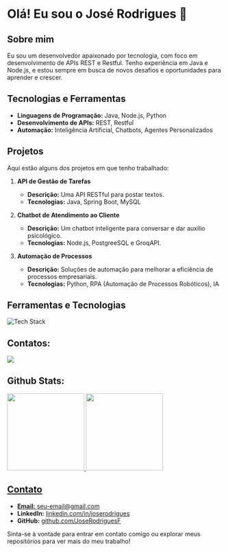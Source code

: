 # Olá! Eu sou o José Rodrigues 👋

## Sobre mim
Eu sou um desenvolvedor apaixonado por tecnologia, com foco em desenvolvimento de APIs REST e Restful. Tenho experiência em Java e Node.js, e estou sempre em busca de novos desafios e oportunidades para aprender e crescer.

## Tecnologias e Ferramentas
- **Linguagens de Programação:** Java, Node.js, Python
- **Desenvolvimento de APIs:** REST, Restful
- **Automação:** Inteligência Artificial, Chatbots, Agentes Personalizados

## Projetos
Aqui estão alguns dos projetos em que tenho trabalhado:

1. **API de Gestão de Tarefas**
   - **Descrição:** Uma API RESTful para postar textos.
   - **Tecnologias:** Java, Spring Boot, MySQL

2. **Chatbot de Atendimento ao Cliente**
   - **Descrição:** Um chatbot inteligente para conversar e dar auxilio psicológico.
   - **Tecnologias:** Node.js, PostgreeSQL e GroqAPI.

3. **Automação de Processos**
   - **Descrição:** Soluções de automação para melhorar a eficiência de processos empresariais.
   - **Tecnologias:** Python, RPA (Automação de Processos Robóticos), IA
## Ferramentas e Tecnologias

<img src="https://skillicons.dev/icons?i=java,python,git,github&perline=5" alt="Tech Stack" /> 

## Contatos:

<div>
<a href="https://www.linkedin.com/in/joseantonio7" target="_blank"><img loading="lazy" src="https://img.shields.io/badge/-LinkedIn-%230077B5?style=for-the-badge&logo=linkedin&logoColor=white" target="_blank"></a>   
</div>

## Github Stats:

<div>
<a href="https://github.com/JoseRodriguesF">
<img loading="lazy" height="180em" src="https://github-readme-stats.vercel.app/api/top-langs/?username=JoseRodriguesF&layout=compact&langs_count=7&theme=dracula"/>
<img loading="lazy" height="180em" src="https://github-readme-stats.vercel.app/api?username=JoseRodriguesF&show_icons=true&theme=dracula&include_all_commits=true&count_private=true"/>
</div>
   
## Contato
- **Email:** [seu-email@gmail.com](mailto:jose.antonio.220507@gmail.com)
- **LinkedIn:** [linkedin.com/in/joserodrigues](https://www.linkedin.com/in/joseantonio7)
- **GitHub:** [github.com/JoseRodriguesF](https://github.com/JoseRodriguesF)

Sinta-se à vontade para entrar em contato comigo ou explorar meus repositórios para ver mais do meu trabalho!
